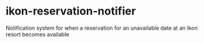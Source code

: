 # ikon-reservation-notifier
Notification system for when a reservation for an unavailable date at an Ikon resort becomes available
